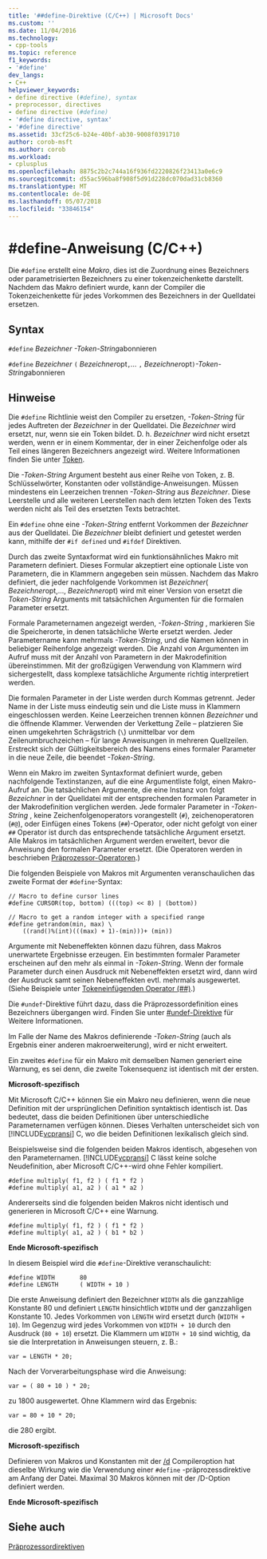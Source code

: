 ```yaml
---
title: '##define-Direktive (C/C++) | Microsoft Docs'
ms.custom: ''
ms.date: 11/04/2016
ms.technology:
- cpp-tools
ms.topic: reference
f1_keywords:
- '#define'
dev_langs:
- C++
helpviewer_keywords:
- define directive (#define), syntax
- preprocessor, directives
- define directive (#define)
- '#define directive, syntax'
- '#define directive'
ms.assetid: 33cf25c6-b24e-40bf-ab30-9008f0391710
author: corob-msft
ms.author: corob
ms.workload:
- cplusplus
ms.openlocfilehash: 8875c2b2c744a16f936fd2220826f23413a0e6c9
ms.sourcegitcommit: d55ac596ba8f908f5d91d228dc070dad31cb8360
ms.translationtype: MT
ms.contentlocale: de-DE
ms.lasthandoff: 05/07/2018
ms.locfileid: "33846154"
---
```

# <a name="define-directive-cc"></a>#define-Anweisung (C/C++)
Die `#define` erstellt eine *Makro*, dies ist die Zuordnung eines Bezeichners oder parametrisierten Bezeichners zu einer tokenzeichenkette darstellt. Nachdem das Makro definiert wurde, kann der Compiler die Tokenzeichenkette für jedes Vorkommen des Bezeichners in der Quelldatei ersetzen.  
  
## <a name="syntax"></a>Syntax  
 `#define` *Bezeichner* *-Token-String*abonnieren  
  
 `#define` *Bezeichner* `(` *Bezeichner*opt`,`*...*  `,` *Bezeichner*opt`)`*-Token-String*abonnieren  
  
## <a name="remarks"></a>Hinweise  
 Die `#define` Richtlinie weist den Compiler zu ersetzen, *-Token-String* für jedes Auftreten der *Bezeichner* in der Quelldatei. Die *Bezeichner* wird ersetzt, nur, wenn sie ein Token bildet. D. h. *Bezeichner* wird nicht ersetzt werden, wenn er in einem Kommentar, der in einer Zeichenfolge oder als Teil eines längeren Bezeichners angezeigt wird. Weitere Informationen finden Sie unter [Token](../cpp/tokens-cpp.md).  
  
 Die *-Token-String* Argument besteht aus einer Reihe von Token, z. B. Schlüsselwörter, Konstanten oder vollständige-Anweisungen. Müssen mindestens ein Leerzeichen trennen *-Token-String* aus *Bezeichner*. Diese Leerstelle und alle weiteren Leerstellen nach dem letzten Token des Texts werden nicht als Teil des ersetzten Texts betrachtet.  
  
 Ein `#define` ohne eine *-Token-String* entfernt Vorkommen der *Bezeichner* aus der Quelldatei. Die *Bezeichner* bleibt definiert und getestet werden kann, mithilfe der `#if defined` und `#ifdef` Direktiven.  
  
 Durch das zweite Syntaxformat wird ein funktionsähnliches Makro mit Parametern definiert. Dieses Formular akzeptiert eine optionale Liste von Parametern, die in Klammern angegeben sein müssen. Nachdem das Makro definiert, die jeder nachfolgende Vorkommen ist *Bezeichner*( *Bezeichner*opt,..., *Bezeichner*opt) wird mit einer Version von ersetzt die  *Token-String* Arguments mit tatsächlichen Argumenten für die formalen Parameter ersetzt.  
  
 Formale Parameternamen angezeigt werden, *-Token-String* , markieren Sie die Speicherorte, in denen tatsächliche Werte ersetzt werden. Jeder Parametername kann mehrmals *-Token-String*, und die Namen können in beliebiger Reihenfolge angezeigt werden. Die Anzahl von Argumenten im Aufruf muss mit der Anzahl von Parametern in der Makrodefinition übereinstimmen. Mit der großzügigen Verwendung von Klammern wird sichergestellt, dass komplexe tatsächliche Argumente richtig interpretiert werden.  
  
 Die formalen Parameter in der Liste werden durch Kommas getrennt. Jeder Name in der Liste muss eindeutig sein und die Liste muss in Klammern eingeschlossen werden. Keine Leerzeichen trennen können *Bezeichner* und die öffnende Klammer. Verwenden der Verkettung Zeile – platzieren Sie einen umgekehrten Schrägstrich (`\`) unmittelbar vor dem Zeilenumbruchzeichen – für lange Anweisungen in mehreren Quellzeilen. Erstreckt sich der Gültigkeitsbereich des Namens eines formaler Parameter in die neue Zeile, die beendet *-Token-String*.  
  
 Wenn ein Makro im zweiten Syntaxformat definiert wurde, geben nachfolgende Textinstanzen, auf die eine Argumentliste folgt, einen Makro-Aufruf an. Die tatsächlichen Argumente, die eine Instanz von folgt *Bezeichner* in der Quelldatei mit der entsprechenden formalen Parameter in der Makrodefinition verglichen werden. Jede formaler Parameter in *-Token-String* , keine Zeichenfolgenoperators vorangestellt (`#`), zeichenoperatoren (`#@`), oder Einfügen eines Tokens (`##`)-Operator, oder nicht gefolgt von einer `##` Operator ist durch das entsprechende tatsächliche Argument ersetzt. Alle Makros im tatsächlichen Argument werden erweitert, bevor die Anweisung den formalen Parameter ersetzt. (Die Operatoren werden in beschrieben [Präprozessor-Operatoren](../preprocessor/preprocessor-operators.md).)  
  
 Die folgenden Beispiele von Makros mit Argumenten veranschaulichen das zweite Format der `#define`-Syntax:  
  
```  
// Macro to define cursor lines   
#define CURSOR(top, bottom) (((top) << 8) | (bottom))  
  
// Macro to get a random integer with a specified range   
#define getrandom(min, max) \  
    ((rand()%(int)(((max) + 1)-(min)))+ (min))  
```  
  
 Argumente mit Nebeneffekten können dazu führen, dass Makros unerwartete Ergebnisse erzeugen. Ein bestimmten formaler Parameter erscheinen auf den mehr als einmal in *-Token-String*. Wenn der formale Parameter durch einen Ausdruck mit Nebeneffekten ersetzt wird, dann wird der Ausdruck samt seinen Nebeneffekten evtl. mehrmals ausgewertet. (Siehe Beispiele unter [Tokeneinfügenden Operator (##)](../preprocessor/token-pasting-operator-hash-hash.md).)  
  
 Die `#undef`-Direktive führt dazu, dass die Präprozessordefinition eines Bezeichners übergangen wird. Finden Sie unter [#undef-Direktive](../preprocessor/hash-undef-directive-c-cpp.md) für Weitere Informationen.  
  
 Im Falle der Name des Makros definierende *-Token-String* (auch als Ergebnis einer anderen makroerweiterung), wird er nicht erweitert.  
  
 Ein zweites `#define` für ein Makro mit demselben Namen generiert eine Warnung, es sei denn, die zweite Tokensequenz ist identisch mit der ersten.  
  
 **Microsoft-spezifisch**  
  
 Mit Microsoft C/C++ können Sie ein Makro neu definieren, wenn die neue Definition mit der ursprünglichen Definition syntaktisch identisch ist. Das bedeutet, dass die beiden Definitionen über unterschiedliche Parameternamen verfügen können. Dieses Verhalten unterscheidet sich von [!INCLUDE[vcpransi](../atl-mfc-shared/reference/includes/vcpransi_md.md)] C, wo die beiden Definitionen lexikalisch gleich sind.  
  
 Beispielsweise sind die folgenden beiden Makros identisch, abgesehen von den Parameternamen. [!INCLUDE[vcpransi](../atl-mfc-shared/reference/includes/vcpransi_md.md)] C lässt keine solche Neudefinition, aber Microsoft C/C++-wird ohne Fehler kompiliert.  
  
```  
#define multiply( f1, f2 ) ( f1 * f2 )  
#define multiply( a1, a2 ) ( a1 * a2 )  
```  
  
 Andererseits sind die folgenden beiden Makros nicht identisch und generieren in Microsoft C/C++ eine Warnung.  
  
```  
#define multiply( f1, f2 ) ( f1 * f2 )  
#define multiply( a1, a2 ) ( b1 * b2 )  
```  
  
 **Ende Microsoft-spezifisch**  
  
 In diesem Beispiel wird die `#define`-Direktive veranschaulicht:  
  
```  
#define WIDTH       80  
#define LENGTH      ( WIDTH + 10 )  
```  
  
 Die erste Anweisung definiert den Bezeichner `WIDTH` als die ganzzahlige Konstante 80 und definiert `LENGTH` hinsichtlich `WIDTH` und der ganzzahligen Konstante 10. Jedes Vorkommen von `LENGTH` wird ersetzt durch (`WIDTH + 10`). Im Gegenzug wird jedes Vorkommen von `WIDTH + 10` durch den Ausdruck (`80 + 10`) ersetzt. Die Klammern um `WIDTH + 10` sind wichtig, da sie die Interpretation in Anweisungen steuern, z. B.:  
  
```  
var = LENGTH * 20;  
```  
  
 Nach der Vorverarbeitungsphase wird die Anweisung:  
  
```  
var = ( 80 + 10 ) * 20;  
```  
  
 zu 1800 ausgewertet. Ohne Klammern wird das Ergebnis:  
  
```  
var = 80 + 10 * 20;  
```  
  
 die 280 ergibt.  
  
 **Microsoft-spezifisch**  
  
 Definieren von Makros und Konstanten mit der [/d](../build/reference/d-preprocessor-definitions.md) Compileroption hat dieselbe Wirkung wie die Verwendung einer `#define` -präprozessdirektive am Anfang der Datei. Maximal 30 Makros können mit der /D-Option definiert werden.  
  
 **Ende Microsoft-spezifisch**  
  
## <a name="see-also"></a>Siehe auch  
 [Präprozessordirektiven](../preprocessor/preprocessor-directives.md)
